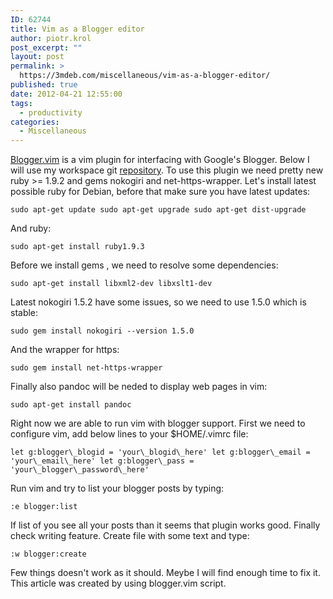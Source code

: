 ```yaml
---
ID: 62744
title: Vim as a Blogger editor
author: piotr.krol
post_excerpt: ""
layout: post
permalink: >
  https://3mdeb.com/miscellaneous/vim-as-a-blogger-editor/
published: true
date: 2012-04-21 12:55:00
tags:
  - productivity
categories:
  - Miscellaneous
---
```


[Blogger.vim](https://github.com/ujihisa/blogger.vim) is a vim plugin for
interfacing with Google's Blogger. Below I will use my workspace git
[repository](https://github.com/pietrushnic/workspace). To use this plugin we
need pretty new ruby >= 1.9.2 and gems nokogiri and net-https-wrapper. Let's
install latest possible ruby for Debian, before that make sure you have latest
updates:  

    sudo apt-get update sudo apt-get upgrade sudo apt-get dist-upgrade

And ruby:  

    sudo apt-get install ruby1.9.3

Before we install gems , we need to resolve some dependencies:  

    sudo apt-get install libxml2-dev libxslt1-dev

Latest nokogiri 1.5.2 have some issues, so we need to use 1.5.0 which is stable:  

    sudo gem install nokogiri --version 1.5.0

And the wrapper for https:  

    sudo gem install net-https-wrapper

Finally also pandoc will be neded to display web pages in vim:  

    sudo apt-get install pandoc

Right now we are able to run vim with blogger support. First we need to
configure vim, add below lines to your $HOME/.vimrc file:  

    let g:blogger\_blogid = 'your\_blogid\_here' let g:blogger\_email = 'your\_email\_here' let g:blogger\_pass = 'your\_blogger\_password\_here'

Run vim and try to list your blogger posts by typing:  

    :e blogger:list

If list of you see all your posts than it seems that plugin works good. Finally
check writing feature. Create file with some text and type:  

    :w blogger:create

Few things doesn't work as it should. Meybe I will find enough time to fix it.
This article was created by using blogger.vim script.
